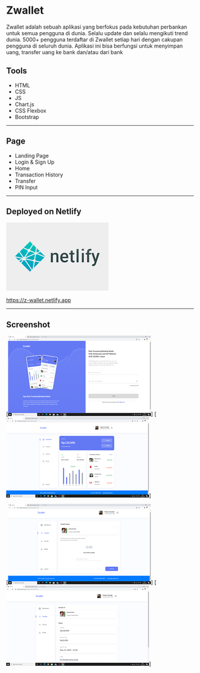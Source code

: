 # Zwallet

Zwallet adalah sebuah aplikasi yang berfokus pada kebutuhan perbankan untuk semua pengguna di dunia. Selalu update dan selalu mengikuti trend dunia. 5000+ pengguna terdaftar di Zwallet setiap hari dengan cakupan pengguna di seluruh dunia. Aplikasi ini bisa berfungsi untuk menyimpan uang, transfer uang ke bank dan/atau dari bank

## Tools
- HTML
- CSS
- JS
- Chart.js
- CSS Flexbox
- Bootstrap

______________________________________________________________________________________

## Page
- Landing Page
- Login & Sign Up
- Home
- Transaction History
- Transfer
- PIN Input

_______________________________________________________________________________________

## Deployed on Netlify
[![Netlify](/readme/netlify.png)](https://www.netlify.com/)

https://z-wallet.netlify.app

______________________________________________________________________________________

## Screenshot
[![1](/readme/1.png)]   [![1](/readme/2.png)]

[![1](/readme/3.png)]   [![1](/readme/4.png)]
